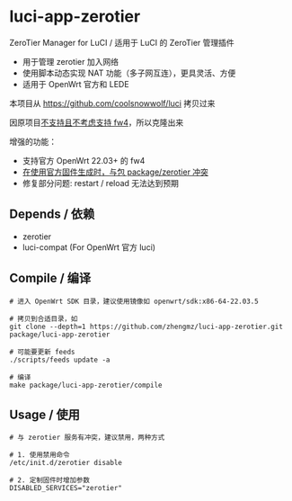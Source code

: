 # luci-app-zerotier

ZeroTier Manager for LuCI / 适用于 LuCI 的 ZeroTier 管理插件

- 用于管理 zerotier 加入网络
- 使用脚本动态实现 NAT 功能（多子网互连），更具灵活、方便
- 适用于 OpenWrt 官方和 LEDE

本项目从 <https://github.com/coolsnowwolf/luci> 拷贝过来

因原项目[不支持且不考虑支持 fw4](https://github.com/coolsnowwolf/luci/pull/230)，所以克隆出来

增强的功能：

- 支持官方 OpenWrt 22.03+ 的 fw4
- [在使用官方固件生成时，与包 package/zerotier 冲突](https://github.com/coolsnowwolf/luci/pull/172)
- 修复部分问题: restart / reload 无法达到预期

## Depends / 依赖

- zerotier
- luci-compat (For OpenWrt 官方 luci)

## Compile / 编译

```shell
# 进入 OpenWrt SDK 目录，建议使用镜像如 openwrt/sdk:x86-64-22.03.5

# 拷贝到合适目录，如
git clone --depth=1 https://github.com/zhengmz/luci-app-zerotier.git package/luci-app-zerotier

# 可能要更新 feeds
./scripts/feeds update -a

# 编译
make package/luci-app-zerotier/compile
```

## Usage / 使用

```shell
# 与 zerotier 服务有冲突，建议禁用，两种方式

# 1. 使用禁用命令
/etc/init.d/zerotier disable

# 2. 定制固件时增加参数
DISABLED_SERVICES="zerotier"
```

